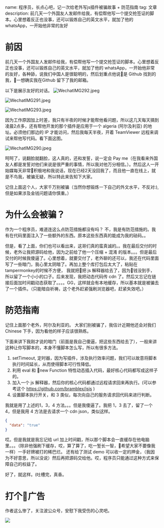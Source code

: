 name: 程序员，长点心吧，记一次给老外写js插件被骗故事 + 防范指南
tag: 文章
description: 前几天一个外国友人发邮件给我，有偿帮他写一个提交抢签证的脚本。心里想着反正也没事，还可以锻炼自己的英文水平，就加了他的 whatsApp，一开始他非常的友好

# 前因

前几天一个外国友人发邮件给我，有偿帮他写一个提交抢签证的脚本。心里想着反正也没事，还可以锻炼自己的英文水平，就加了他的 whatsApp，一开始他非常的友好，各种舔，说我们中国人是很聪明的，然后划重点他说是 Github 找到的我，一想确实我在Github 留下了我的邮箱。 

以下是展示友好的对话。
![WechatIMG292.jpeg](https://s3.qiufengh.com/blog/WechatIMG292.jpeg)

![WechatIMG291.jpeg](https://s3.qiufengh.com/blog/WechatIMG291.jpeg)

![WechatIMG293.jpeg](https://s3.qiufengh.com/blog/WechatIMG293.jpeg)

因为工作原因加上时差，我只有半夜的时候才能帮他看问题，所以这几天每天搞到凌晨2点多，还有帮他开发的那个插件是应用于一个 algeria (阿尔及利亚) 的地址。必须他们那边的 IP 才能访问，然后我每天半夜，开着 TeamViewer 远程来调试来帮他写代码。看下面这图。
 
![WechatIMG290.jpeg](https://s3.qiufengh.com/blog/WechatIMG290.jpeg)

呵呵了，说翻脸就翻脸，这人真的，还和发誓，说一定会 Pay me（在我看来外国友人都是发誓对他们来说是很严重的事情，所以我对他万分相信。）。然后这人一开始媒每天非常积极地和我说话，现在已经2天没回我了，而且他一直在线上，就是不鸟我，被骗无疑，所以特此来告知下大家。

记住上面这个人，大家千万别被骗（当然你想锻炼一下自己的外文水平，不反对:), 但是如果涉及金钱问题请你慎重。）

# 为什么会被骗？

作为一个程序员，难道连这么点防范措施都没有吗？ 不，我是有防范措施的。我有在代码里面注入了一些额外的东西。原本这些东西真的能成为我的砝码。。

但是，看了上面，你们也可以看出来，这哥们真的蛮真诚的。。我在最后交付的时候，老外让我把源码给他，因为之前给了他一个压缩 + 混淆 的版本。。。但是最后交付的时候我傻逼了。心里想着，就要交付了，老外聊的还可以，我还在代码里面写了一些暗门，我心里太阴暗了。再加上整个库打包后太大了，粘贴在 tampermonkey的时候不方便， 我就把把 js 解释器给去了，因为钱没到手，所以留了一个小小的口子。后来发现，我把动态代码传 cdn 了。然后又忘记在链接后面加时间戳动态获取了。。。。GG，这样就会有本地缓存，所以基本就是被骗去了一个插件。（只能暗自祈祷，这个老外赶紧强刷浏览器吧，赶紧失效吧。）

# 防范指南

记住上面那个老外，阿尔及利亚的。 大家们别被骗了，我估计近期他还会对我们 Chinese 下手，因为看他的样子应该很熟练。

下面来讲下我刚才说的暗门（前面是我自己傻逼，把这些东西给去了），一般来讲这种让你写脚本的，本身不懂脚本怎么写，所以有很多方法。

1. setTimeout, 定时器，因为写插件，涉及执行效率问题，我们可以故意将脚本执行时间延长，从而使得脚本可行性降低。
2. 利用 eval 和 new Function 特性动态插入代码，最好核心代码都写成这样子的。
3. 加入一个 js 解释器，然后你的核心代码都通过远程请求回来再执行。(可以参考这个 https://github.com/bramblex/jsjs )
4. 设置脚本执行开关，和 3 类似，每次向自己的服务请求回代码来进行判断。


我就是用了上述的1，3，4 方法。。。但是我傻逼了。我把 1，3 去了，留了一个4，但是我用 4 方法是去请求一个 cdn json，类似这样。
```json
{
  "data": "true"
}
```  
哎。但是我就是我忘记给 url 加上时间戳，所以那个脚本会一直缓存在他电脑里。。。（除非他强刷下缓存，哎，算了算了，吃一堑长一智，希望大家不要像我一样）一手好牌被打的稀巴烂。 还有给了测试 demo 可以收一定的押金，（我因为不好意思，所以没说）然后再把源码交给他。哎，程序员只能通过这种方式来保障自己的权益了。

好了，就这样。(吐槽完，真香。

# 打个广告

作者这么惨了，关注波公众号，安慰下我受伤的心灵吧。

![](https://user-gold-cdn.xitu.io/2019/1/24/1688055012ff10bc?w=500&h=500&f=png&s=19651)